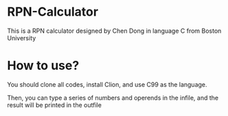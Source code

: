 # RPN-Calculator
This is a RPN calculator designed by Chen Dong in language C from Boston University

# How to use?
You should clone all codes, install Clion, and use C99 as the language. 

Then, you can type a series of numbers and operends in the infile, and the result will be printed in the outfile
